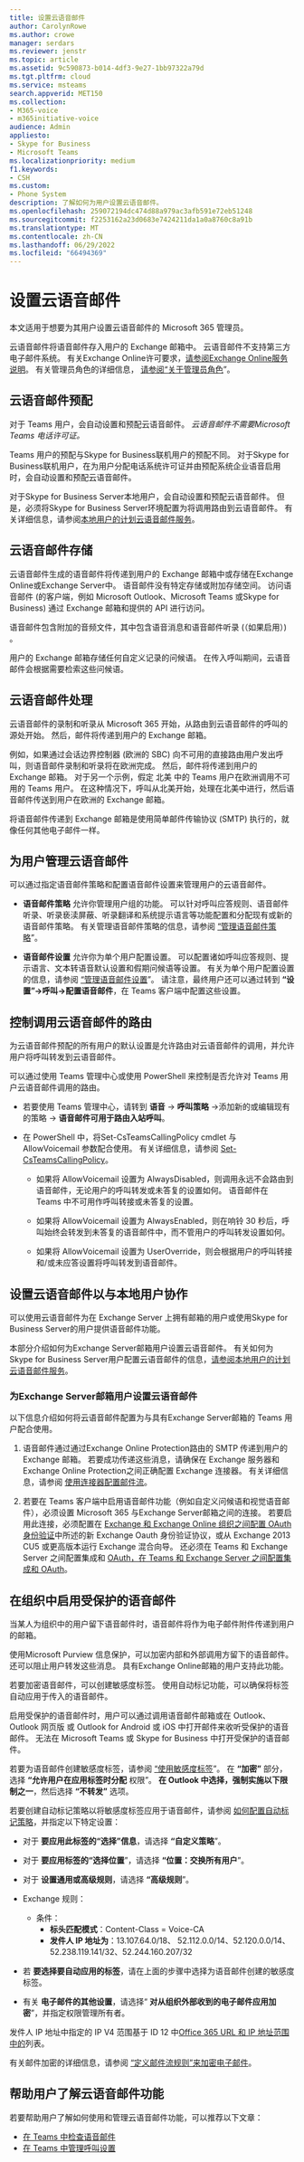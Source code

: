 ```yaml
---
title: 设置云语音邮件
author: CarolynRowe
ms.author: crowe
manager: serdars
ms.reviewer: jenstr
ms.topic: article
ms.assetid: 9c590873-b014-4df3-9e27-1bb97322a79d
ms.tgt.pltfrm: cloud
ms.service: msteams
search.appverid: MET150
ms.collection:
- M365-voice
- m365initiative-voice
audience: Admin
appliesto:
- Skype for Business
- Microsoft Teams
ms.localizationpriority: medium
f1.keywords:
- CSH
ms.custom:
- Phone System
description: 了解如何为用户设置云语音邮件。
ms.openlocfilehash: 259072194dc474d88a979ac3afb591e72eb51248
ms.sourcegitcommit: f2253162a23d0683e7424211da1a0a8760c8a91b
ms.translationtype: MT
ms.contentlocale: zh-CN
ms.lasthandoff: 06/29/2022
ms.locfileid: "66494369"
---
```

# <a name="set-up-cloud-voicemail"></a>设置云语音邮件

本文适用于想要为其用户设置云语音邮件的 Microsoft 365 管理员。

云语音邮件将语音邮件存入用户的 Exchange 邮箱中。 云语音邮件不支持第三方电子邮件系统。 有关Exchange Online许可要求，[请参阅Exchange Online服务说明](/office365/servicedescriptions/exchange-online-service-description/exchange-online-service-description#features-available-to-all-plans)。 有关管理员角色的详细信息， [请参阅“关于管理员角色](/microsoft-365/admin/add-users/about-admin-roles)”。

## <a name="cloud-voicemail-provisioning"></a>云语音邮件预配

对于 Teams 用户，会自动设置和预配云语音邮件。 *云语音邮件不需要Microsoft Teams 电话许可证。*

Teams 用户的预配与Skype for Business联机用户的预配不同。 对于Skype for Business联机用户，在为用户分配电话系统许可证并由预配系统企业语音启用时，会自动设置和预配云语音邮件。

对于Skype for Business Server本地用户，会自动设置和预配云语音邮件。 但是，必须将Skype for Business Server环境配置为将调用路由到云语音邮件。 有关详细信息，请参阅[本地用户的计划云语音邮件服务](/skypeforbusiness/hybrid/plan-cloud-voicemail)。

## <a name="cloud-voicemail-storage"></a>云语音邮件存储

云语音邮件生成的语音邮件将传递到用户的 Exchange 邮箱中或存储在Exchange Online或Exchange Server中。 语音邮件没有特定存储或附加存储空间。 访问语音邮件 (的客户端，例如 Microsoft Outlook、Microsoft Teams 或Skype for Business) 通过 Exchange 邮箱和提供的 API 进行访问。

语音邮件包含附加的音频文件，其中包含语音消息和语音邮件听录 (（如果启用）) 。

用户的 Exchange 邮箱存储任何自定义记录的问候语。 在传入呼叫期间，云语音邮件会根据需要检索这些问候语。

## <a name="cloud-voicemail-processing"></a>云语音邮件处理

云语音邮件的录制和听录从 Microsoft 365 开始，从路由到云语音邮件的呼叫的源处开始。 然后，邮件将传递到用户的 Exchange 邮箱。

例如，如果通过会话边界控制器 (欧洲的 SBC) 向不可用的直接路由用户发出呼叫，则语音邮件录制和听录将在欧洲完成。 然后，邮件将传递到用户的 Exchange 邮箱。 对于另一个示例，假定 北美 中的 Teams 用户在欧洲调用不可用的 Teams 用户。 在这种情况下，呼叫从北美开始，处理在北美中进行，然后语音邮件传送到用户在欧洲的 Exchange 邮箱。

将语音邮件传递到 Exchange 邮箱是使用简单邮件传输协议 (SMTP) 执行的，就像任何其他电子邮件一样。

## <a name="manage-cloud-voicemail-for-users"></a>为用户管理云语音邮件

可以通过指定语音邮件策略和配置语音邮件设置来管理用户的云语音邮件。  

- **语音邮件策略** 允许你管理用户组的功能。 可以针对呼叫应答规则、语音邮件听录、听录亵渎屏蔽、听录翻译和系统提示语言等功能配置和分配现有或新的语音邮件策略。 有关管理语音邮件策略的信息，请参阅 [“管理语音邮件策略](manage-voicemail-policies.md)”。

- **语音邮件设置** 允许你为单个用户配置设置。 可以配置诸如呼叫应答规则、提示语言、文本转语音默认设置和假期问候语等设置。 有关为单个用户配置设置的信息，请参阅 [“管理语音邮件设置](manage-voicemail-settings.md)”。 请注意，最终用户还可以通过转到 **“设置”->呼叫->配置语音邮件**，在 Teams 客户端中配置这些设置。

## <a name="control-routing-of-calls-to-cloud-voicemail"></a>控制调用云语音邮件的路由

为云语音邮件预配的所有用户的默认设置是允许路由对云语音邮件的调用，并允许用户将呼叫转发到云语音邮件。

可以通过使用 Teams 管理中心或使用 PowerShell 来控制是否允许对 Teams 用户云语音邮件调用的路由。 

- 若要使用 Teams 管理中心，请转到 **语音** -> **呼叫策略** ->添加新的或编辑现有的策略 -> **语音邮件可用于路由入站呼叫**。  

- 在 PowerShell 中，将Set-CsTeamsCallingPolicy cmdlet 与 AllowVoicemail 参数配合使用。 有关详细信息，请参阅 [Set-CsTeamsCallingPolicy](/powershell/module/skype/set-csteamscallingpolicy)。

  - 如果将 AllowVoicemail 设置为 AlwaysDisabled，则调用永远不会路由到语音邮件，无论用户的呼叫转发或未答复的设置如何。 语音邮件在 Teams 中不可用作呼叫转接或未答复的设置。

  - 如果将 AllowVoicemail 设置为 AlwaysEnabled，则在响铃 30 秒后，呼叫始终会转发到未答复的语音邮件中，而不管用户的呼叫转发设置如何。

  - 如果将 AllowVoicemail 设置为 UserOverride，则会根据用户的呼叫转接和/或未应答设置将呼叫转发到语音邮件。

## <a name="set-up-cloud-voicemail-to-work-with-on-premises-users"></a>设置云语音邮件以与本地用户协作

可以使用云语音邮件为在 Exchange Server 上拥有邮箱的用户或使用Skype for Business Server的用户提供语音邮件功能。

本部分介绍如何为Exchange Server邮箱用户设置云语音邮件。 有关如何为Skype for Business Server用户配置云语音邮件的信息，[请参阅本地用户的计划云语音邮件服务](/skypeforbusiness/hybrid/plan-cloud-voicemail)。

### <a name="set-up-cloud-voicemail-for-exchange-server-mailbox-users"></a>为Exchange Server邮箱用户设置云语音邮件

以下信息介绍如何将云语音邮件配置为与具有Exchange Server邮箱的 Teams 用户配合使用。

1. 语音邮件通过通过Exchange Online Protection路由的 SMTP 传递到用户的 Exchange 邮箱。 若要成功传递这些消息，请确保在 Exchange 服务器和Exchange Online Protection之间正确配置 Exchange 连接器。 有关详细信息，请参阅 [使用连接器配置邮件流](/exchange/mail-flow-best-practices/use-connectors-to-configure-mail-flow/use-connectors-to-configure-mail-flow)。

2. 若要在 Teams 客户端中启用语音邮件功能（例如自定义问候语和视觉语音邮件），必须设置 Microsoft 365 与Exchange Server邮箱之间的连接。 若要启用此连接，必须配置在 [Exchange 和 Exchange Online 组织之间配置 OAuth 身份验证](/exchange/configure-oauth-authentication-between-exchange-and-exchange-online-organizations-exchange-2013-help)中所述的新 Exchange Oauth 身份验证协议，或从 Exchange 2013 CU5 或更高版本运行 Exchange 混合向导。 还必须在 Teams 和 Exchange Server 之间配置集成和 [OAuth，在 Teams 和 Exchange Server 之间配置集成和 OAuth](/skypeforbusiness/deploy/integrate-with-exchange-server/oauth-with-online-and-on-premises)。

## <a name="enable-protected-voicemail-in-your-organization"></a>在组织中启用受保护的语音邮件

当某人为组织中的用户留下语音邮件时，语音邮件将作为电子邮件附件传递到用户的邮箱。

使用Microsoft Purview 信息保护，可以加密内部和外部调用方留下的语音邮件。 还可以阻止用户转发这些消息。 具有Exchange Online邮箱的用户支持此功能。

若要加密语音邮件，可以创建敏感度标签。 使用自动标记功能，可以确保将标签自动应用于传入的语音邮件。

启用受保护的语音邮件时，用户可以通过调用语音邮件邮箱或在 Outlook、Outlook 网页版 或 Outlook for Android 或 iOS 中打开邮件来收听受保护的语音邮件。 无法在 Microsoft Teams 或 Skype for Business 中打开受保护的语音邮件。

若要为语音邮件创建敏感度标签，请参阅 [“使用敏感度标签](/microsoft-365/compliance/encryption-sensitivity-labels#let-users-assign-permissions)”。 在 **“加密”** 部分，选择 **“允许用户在应用标签时分配** 权限”。 **在 Outlook 中选择，强制实施以下限制之一**，然后选择 **“不转发”** 选项。

若要创建自动标记策略以将敏感度标签应用于语音邮件，请参阅 [如何配置自动标记策略](/microsoft-365/compliance/apply-sensitivity-label-automatically#how-to-configure-auto-labeling-policies-for-sharepoint-onedrive-and-exchange)，并指定以下特定设置：

- 对于 **要应用此标签的“选择”信息**，请选择 **“自定义策略**”。

- 对于 **要应用标签的“选择位置**”，请选择 **“位置：交换所有用户**”。

- 对于  **设置通用或高级规则**，请选择 **“高级规则**”。

- Exchange 规则：
  - 条件：
    - **标头匹配模式**：Content-Class = Voice-CA
    - **发件人 IP 地址为**：13.107.64.0/18、 52.112.0.0/14、52.120.0.0/14、52.238.119.141/32、52.244.160.207/32

- 若 **要选择要自动应用的标签**，请在上面的步骤中选择为语音邮件创建的敏感度标签。

- 有关 **电子邮件的其他设置**，请选择“ **对从组织外部收到的电子邮件应用加密**”，并指定权限管理所有者。

发件人 IP 地址中指定的 IP V4 范围基于 ID 12 中[Office 365 URL 和 IP 地址范围中的](/microsoft-365/enterprise/urls-and-ip-address-ranges#skype-for-business-online-and-microsoft-teams)列表。

有关邮件加密的详细信息，请参阅 [“定义邮件流规则”来加密电子邮件](/microsoft-365/compliance/define-mail-flow-rules-to-encrypt-email)。

## <a name="help-your-users-learn-about-cloud-voicemail-features"></a>帮助用户了解云语音邮件功能

若要帮助用户了解如何使用和管理云语音邮件功能，可以推荐以下文章：

- [在 Teams 中检查语音邮件](https://support.microsoft.com/office/check-your-voicemail-in-teams-f8d568ce-7329-4fe2-a6a2-325ec2e2b419)
- [在 Teams 中管理呼叫设置](https://support.microsoft.com/office/manage-your-call-settings-in-teams-456cb611-3477-496f-b31a-6ab752a7595f)
